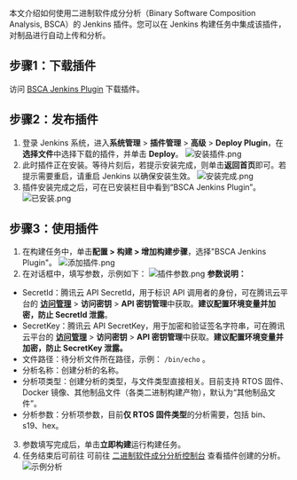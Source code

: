 本文介绍如何使用二进制软件成分分析（Binary Software Composition Analysis, BSCA）的 Jenkins 插件。您可以在 Jenkins 构建任务中集成该插件，对制品进行自动上传和分析。

## 步骤1：下载插件 
访问 [BSCA Jenkins Plugin](https://bsca-production-1251316161.cos.ap-guangzhou.myqcloud.com/jenkins-plugin/BSCAJenkins.hpi) 下载插件。 

## 步骤2：发布插件 
1. 登录 Jenkins 系统，进入**系统管理** > **插件管理** > **高级** > **Deploy Plugin**，在**选择文件**中选择下载的插件，并单击 **Deploy**。
![安装插件.png](https://qcloudimg.tencent-cloud.cn/raw/478cdf4f07a00e8c690a78222ee96581.png) 
2. 此时插件正在安装。等待片刻后，若提示安装完成，则单击**返回首页**即可。若提示需要重启，请重启 Jenkins 以确保安装生效。
 ![安装完成.png](https://qcloudimg.tencent-cloud.cn/raw/c1c8ad3d38229e9ba85817a38884ef13.png) 
3. 插件安装完成之后，可在已安装栏目中看到“BSCA Jenkins Plugin”。
 ![已安装.png](https://qcloudimg.tencent-cloud.cn/raw/28a56be3576cf26eb163355268a8a981.png)

## 步骤3：使用插件 
1. 在构建任务中，单击**配置 > 构建 > 增加构建步骤**，选择"BSCA Jenkins Plugin"。
 ![添加插件.png](https://qcloudimg.tencent-cloud.cn/raw/41f4b807da61e7b6da820bf94745d6c5.png) 
2. 在对话框中，填写参数，示例如下：
 ![插件参数.png](https://qcloudimg.tencent-cloud.cn/raw/ca0bc6fbf4f07c261b0f33da016bcc20.png) 
**参数说明：**
 - SecretId：腾讯云 API SecretId，用于标识 API 调用者的身份，可在腾讯云平台的 **[访问管理](https://console.cloud.tencent.com/cam/capi)** > **访问密钥** > **API 密钥管理**中获取。**建议配置环境变量并加密，防止 SecretId 泄露**。 
 - SecretKey：腾讯云 API SecretKey，用于加密和验证签名字符串，可在腾讯云平台的 **[访问管理](https://console.cloud.tencent.com/cam/capi)** > **访问密钥** > **API 密钥管理**中获取。**建议配置环境变量并加密，防止 SecretKey 泄露。** 
 - 文件路径：待分析文件所在路径，示例： `/bin/echo` 。 
 -  分析名称：创建分析的名称。 
 -  分析项类型：创建分析的类型，与文件类型直接相关。目前支持 RTOS 固件、Docker 镜像、其他制品文件（各类二进制构建产物），默认为“其他制品文件”。
 - 分析参数：分析项参数，目前**仅 RTOS 固件类型**的分析需要，包括 bin、s19、hex。 
3. 参数填写完成后，单击**立即构建**运行构建任务。
4. 任务结束后可前往 可前往 [二进制软件成分分析控制台](https://console.cloud.tencent.com/bsca/sca/index) 查看插件创建的分析。
 ![示例分析](https://qcloudimg.tencent-cloud.cn/raw/16f6e5cd83992900b1a478d2c5dc3acd.png)
